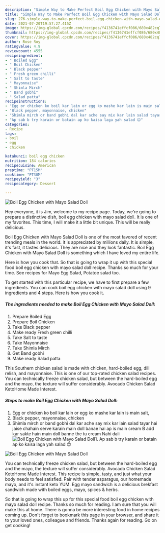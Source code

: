 ```yaml
---
description: "Simple Way to Make Perfect Boil Egg Chicken with Mayo Salad Doll"
title: "Simple Way to Make Perfect Boil Egg Chicken with Mayo Salad Doll"
slug: 276-simple-way-to-make-perfect-boil-egg-chicken-with-mayo-salad-doll
date: 2021-07-20T19:57:27.415Z
image: https://img-global.cpcdn.com/recipes/f4136741effcf086/680x482cq70/boil-egg-chicken-with-mayo-salad-doll-recipe-main-photo.jpg
thumbnail: https://img-global.cpcdn.com/recipes/f4136741effcf086/680x482cq70/boil-egg-chicken-with-mayo-salad-doll-recipe-main-photo.jpg
cover: https://img-global.cpcdn.com/recipes/f4136741effcf086/680x482cq70/boil-egg-chicken-with-mayo-salad-doll-recipe-main-photo.jpg
author: Rose Roy
ratingvalue: 4.9
reviewcount: 4555
recipeingredient:
- " Boiled Egg"
- " Boil Chicken"
- " Black pepper"
- " Fresh green chilli"
- " Salt to taste"
- " Mayonnaise"
- " Shimla Mirch"
- " Band gobhi"
- " Salad patta"
recipeinstructions:
- "Egg or chicken ko boil kar lain or egg ko mashe kar lain is main salt,"
- "Black pepper, mayonnaise, chicken"
- "Shimla mirch or band gobhi dal kar ache say mix kar lain salad tayar hai jaise chahain serve karain main doll banae hai ap is main cream B add kar sakte hain main doll banne the tu cream Nahi dali"
- "Ap sab b try karain or batain ap ko kaisa laga yah salad 😊"
categories:
- Recipe
tags:
- boil
- egg
- chicken

katakunci: boil egg chicken 
nutrition: 184 calories
recipecuisine: American
preptime: "PT15M"
cooktime: "PT30M"
recipeyield: "3"
recipecategory: Dessert

---
```



![Boil Egg Chicken with Mayo Salad Doll](https://img-global.cpcdn.com/recipes/f4136741effcf086/680x482cq70/boil-egg-chicken-with-mayo-salad-doll-recipe-main-photo.jpg)

Hey everyone, it is Jim, welcome to my recipe page. Today, we're going to prepare a distinctive dish, boil egg chicken with mayo salad doll. It is one of my favorites. This time, I will make it a little bit unique. This will be really delicious.

Boil Egg Chicken with Mayo Salad Doll is one of the most favored of recent trending meals in the world. It is appreciated by millions daily. It is simple, it's fast, it tastes delicious. They are nice and they look fantastic. Boil Egg Chicken with Mayo Salad Doll is something which I have loved my entire life.

Here is how you cook that. So that is going to wrap it up with this special food boil egg chicken with mayo salad doll recipe. Thanks so much for your time. See recipes for Mayo Egg Salad, Potatoe salad too.


To get started with this particular recipe, we have to first prepare a few ingredients. You can cook boil egg chicken with mayo salad doll using 9 ingredients and 4 steps. Here is how you cook it.

<!--inarticleads1-->

##### The ingredients needed to make Boil Egg Chicken with Mayo Salad Doll:

1. Prepare  Boiled Egg
1. Prepare  Boil Chicken
1. Take  Black pepper
1. Make ready  Fresh green chilli
1. Take  Salt to taste
1. Take  Mayonnaise
1. Take  Shimla Mirch
1. Get  Band gobhi
1. Make ready  Salad patta


This Southern chicken salad is made with chicken, hard-boiled egg, dill relish, and mayonnaise. This is one of our top-rated chicken salad recipes. You can technically freeze chicken salad, but between the hard-boiled egg and the mayo, the texture will suffer considerably. Avocado Chicken Salad KetoHome Made Interest. 

<!--inarticleads2-->

##### Steps to make Boil Egg Chicken with Mayo Salad Doll:

1. Egg or chicken ko boil kar lain or egg ko mashe kar lain is main salt,
1. Black pepper, mayonnaise, chicken
1. Shimla mirch or band gobhi dal kar ache say mix kar lain salad tayar hai jaise chahain serve karain main doll banae hai ap is main cream B add kar sakte hain main doll banne the tu cream Nahi dali
<img src="//assets-global.cpcdn.com/assets/icons/button_play-2c75c40dde080a61004c1f40b05d8f140eaff45d7e9e6481dc71c63d2e7c4909.png" alt="Boil Egg Chicken with Mayo Salad Doll">1. Ap sab b try karain or batain ap ko kaisa laga yah salad 😊
<img src="//assets-global.cpcdn.com/assets/icons/button_play-2c75c40dde080a61004c1f40b05d8f140eaff45d7e9e6481dc71c63d2e7c4909.png" alt="Boil Egg Chicken with Mayo Salad Doll">

You can technically freeze chicken salad, but between the hard-boiled egg and the mayo, the texture will suffer considerably. Avocado Chicken Salad KetoHome Made Interest. This recipe is simple, tasty, and just what your body needs to feel satisfied. Pair with tender asparagus, our homemade mayo, and it&#39;s instant keto YUM. Egg mayo sandwich is a delicious brekfast sandwich made with boiled eggs, mayo, spices &amp; herbs. 

So that is going to wrap this up for this special food boil egg chicken with mayo salad doll recipe. Thanks so much for reading. I am sure that you will make this at home. There is gonna be more interesting food in home recipes coming up. Don't forget to bookmark this page in your browser, and share it to your loved ones, colleague and friends. Thanks again for reading. Go on get cooking!
